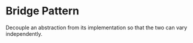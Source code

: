 # Bridge Pattern

Decouple an abstraction from its implementation so that the two can vary
independently.
